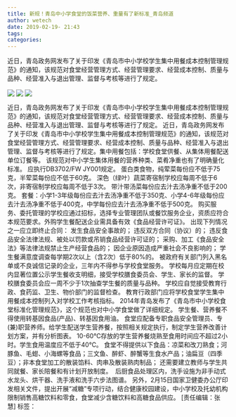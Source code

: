 ```yaml
---
title: 新规！青岛中小学食堂的饭菜营养、重量有了新标准_青岛频道
author: wetech
date: 2019-02-19- 21:43
tags: 
categories: 
---
```

近日，青岛政务网发布了关于印发《青岛市中小学校学生集中用餐成本控制管理规范》的通知，该规范对食堂经营管理方式、经营管理要求、经营成本控制、质量与品种、经营准入与退出管理、监督与考核等进行了规定。
<!-- more -->
                
<img align="center" border="0" src="http://p0.ifengimg.com/a/2019_08/41cafa45898203d_size122_w500_h282.jpg" />
                
<img align="center" border="0" src="http://p2.ifengimg.com/a/2019_08/5a2ed8dfc4943c6_size127_w500_h353.jpg" />
                
<img align="center" border="0" src="http://p2.ifengimg.com/a/2016/0810/204c433878d5cf9size1_w16_h16.png" />
            
近日，青岛政务网发布了关于印发《青岛市中小学校学生集中用餐成本控制管理规范》的通知，该规范对食堂经营管理方式、经营管理要求、经营成本控制、质量与品种、经营准入与退出管理、监督与考核等进行了规定。
近日，青岛政务网发布了关于印发《青岛市中小学校学生集中用餐成本控制管理规范》的通知，该规范对食堂经营管理方式、经营管理要求、经营成本控制、质量与品种、经营准入与退出管理、监督与考核等进行了规定。集中用餐包括：学校食堂供餐、从集体用餐配送单位订餐等。
该规范对中小学生集体用餐的营养种类、菜肴净重也有了明确量化标准。
应执行DB3702/FW JY001规定。
蛋白类食物，纯荤菜每份应不低于75克，半荤菜每份应不低于60克。
深色（绿叶）蔬菜寄宿制学校应每周不低于6次，非寄宿制学校应每周不低于3次。
带汁带汤菜每份应去汁去汤净重不低于200克。
套餐：小学1-3年级每份应去汁去汤净重不低于350克、小学4-6年级每份应去汁去汤净重不低于400克，中学每份应去汁去汤净重不低于500克。
购买服务、委托管理的学校应通过招标，选择专业管理团队或餐饮服务企业，资质应符合本规范要求。外购学生餐配送企业需具备有效《食品经营许可证》。
出现下列情况之一应立即终止合同：
发生食品安全事故的；
违反双方合同（协议）的；
违反食品安全法律法规、被处以罚款或吊销食品经营许可证的；
采购、加工《食品安全法》等法律法规禁止生产经营食品的；
因企业原因造成严重社会不良影响的；
学生餐满意度调查每学期2次以上（含2次）低于80%的。
被政府有关部门列入黑名单或不良诚信记录的企业，三年内不得参与学校食堂服务。
学校每月应定期在校内显著位置公示学生餐收支明细，接受学校膳食委员会、学生、家长的监督。
学校膳食委员会应一周不少于1次抽查学生餐的质量与品种。
学校应自觉接受教育行政、食药监、卫生、物价部门的监督检查。
教育行政部门应将学校食堂学生集中用餐成本控制列入对学校工作考核指标。
2014年青岛发布了《青岛市中小学校食堂标准化管理规范》，这个规范也对中小学食堂做了详细规定。
学生餐、营养餐不得使用转基因食品(产品)、转基因食用油。
食堂应配备专职食品安全管理员、专(兼)职营养师。给学生配送学生营养餐，按照相关规定执行，制定学生营养改善计划方案，并有分析图表。
10-60℃存放的学生营养餐烧熟至食用时间应不超过2小时。学生食用温度应不低于40℃。
食堂不得提供以下食品：凉菜和改刀熟食；河豚鱼、毛蚶、小海螺等食品；三文鱼、醉虾、醉蟹等生食水产品；油扁豆（四季豆）；非本食堂加工的散装馅料、肉串及散装熟肉制品；
还需要建立教师与学生共同就餐、家长陪餐和有计划开放制度。 
后厨食品处理区内，洗手设施为非手动式水龙头、烘干器、洗手液和洗手六步法图谱。
另外，2月15日国家卫健委办公厅印发相关文件，提出开展“减糖”专项行动，结合健康校园建设，中小学校及托幼机构限制销售高糖饮料和零食，食堂减少含糖饮料和高糖食品供应。
[责任编辑：张慧]
标签：
 
 
 
             
